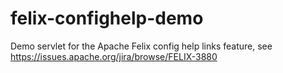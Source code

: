 felix-confighelp-demo
=====================

Demo servlet for the Apache Felix config help links feature, see https://issues.apache.org/jira/browse/FELIX-3880
